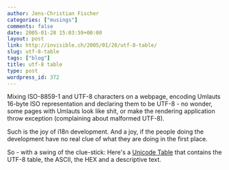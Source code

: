 ```yaml
---
author: Jens-Christian Fischer
categories: ["musings"]
comments: false
date: 2005-01-28 15:03:59+00:00
layout: post
link: http://invisible.ch/2005/01/28/utf-8-table/
slug: utf-8-table
tags: ["blog"]
title: utf-8 table
type: post
wordpress_id: 372
---
```


Mixing ISO-8859-1 and UTF-8 characters on a webpage, encoding Umlauts 16-byte ISO representation and declaring them to be UTF-8 - no wonder, some pages with Umlauts look like shit, or make the rendering application throw exception (complaining about malformed UTF-8).

Such is the joy of i18n development. And a joy, if the people doing the development have no real clue of what they are doing in the first place.

So - with a swing of the clue-stick: Here's a [Unicode Table][1] that contains the UTF-8 table, the ASCII, the HEX and a descriptive text.




[1]: http://www.columbia.edu/kermit/utf8-t1.html
